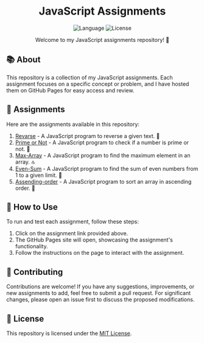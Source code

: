 <h1 align="center">JavaScript Assignments</h1>

<p align="center">
  <img src="https://img.shields.io/badge/language-JavaScript-yellow" alt="Language">
  <img src="https://img.shields.io/badge/license-MIT-green" alt="License">
</p>

<p align="center">Welcome to my JavaScript assignments repository! 🚀</p>

## 📚 About

This repository is a collection of my JavaScript assignments. Each assignment focuses on a specific concept or problem, and I have hosted them on GitHub Pages for easy access and review.

## 📂 Assignments

Here are the assignments available in this repository:

1. [Revarse](https://its-me-nishmal.github.io/Js-Assignments/Revarse/) - A JavaScript program to reverse a given text. 🔁
2. [Prime or Not](https://its-me-nishmal.github.io/Js-Assignments/prime%20or%20not/) - A JavaScript program to check if a number is prime or not. 🔢
3. [Max-Array](https://its-me-nishmal.github.io/Js-Assignments/Max-Array/) - A JavaScript program to find the maximum element in an array. 🔝
4. [Even-Sum](https://its-me-nishmal.github.io/Js-Assignments/Even-Sum/) - A JavaScript program to find the sum of even numbers from 1 to a given limit. 🧮
5. [Assending-order](https://its-me-nishmal.github.io/Js-Assignments/Assending-order/) - A JavaScript program to sort an array in ascending order. 🔄

<!-- Add more assignments here -->

## 🚀 How to Use

To run and test each assignment, follow these steps:

1. Click on the assignment link provided above.
2. The GitHub Pages site will open, showcasing the assignment's functionality.
3. Follow the instructions on the page to interact with the assignment.

## 🤝 Contributing

Contributions are welcome! If you have any suggestions, improvements, or new assignments to add, feel free to submit a pull request. For significant changes, please open an issue first to discuss the proposed modifications.

## 📝 License

This repository is licensed under the [MIT License](LICENSE).
